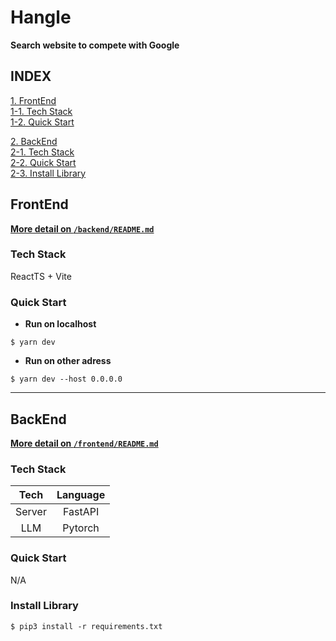 # Hangle
**Search website to compete with Google**

## **INDEX**
[1. FrontEnd](#frontend)  
[1-1. Tech Stack](#tech-stack)  
[1-2. Quick Start](#quick-start)  

[2. BackEnd](#backend)  
[2-1. Tech Stack](#tech-stack-1)  
[2-2. Quick Start](#quick-start-1)  
[2-3. Install Library](#install-library)

## FrontEnd
<u>**More detail on `/backend/README.md`**</u> 

### Tech Stack
ReactTS + Vite

### Quick Start
- **Run on localhost**
```console
$ yarn dev
```

- **Run on other adress**
```console
$ yarn dev --host 0.0.0.0
```

---
## BackEnd
<u>**More detail on `/frontend/README.md`**</u>

### Tech Stack
| Tech | Language |
|:--:|:--:|
| Server | FastAPI |
| LLM | Pytorch |

### Quick Start
N/A

### Install Library
```console
$ pip3 install -r requirements.txt
```
